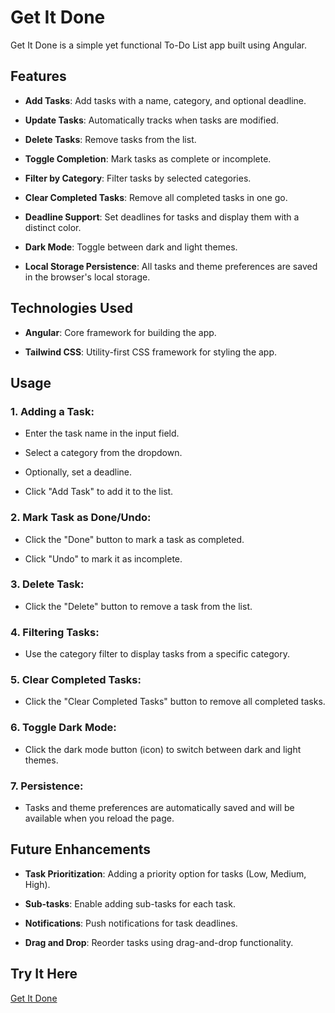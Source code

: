 # Get It Done
Get It Done is a simple yet functional To-Do List app built using Angular.

## Features
- **Add Tasks**: Add tasks with a name, category, and optional deadline.

- **Update Tasks**: Automatically tracks when tasks are modified.

- **Delete Tasks**: Remove tasks from the list.

- **Toggle Completion**: Mark tasks as complete or incomplete.

- **Filter by Category**: Filter tasks by selected categories.

- **Clear Completed Tasks**: Remove all completed tasks in one go.

- **Deadline Support**: Set deadlines for tasks and display them with a distinct color.

- **Dark Mode**: Toggle between dark and light themes.

- **Local Storage Persistence**: All tasks and theme preferences are saved in the browser's local storage.

## Technologies Used
- **Angular**: Core framework for building the app.

- **Tailwind CSS**: Utility-first CSS framework for styling the app.

## Usage
### 1. Adding a Task:

- Enter the task name in the input field.

- Select a category from the dropdown.

- Optionally, set a deadline.

- Click "Add Task" to add it to the list.

### 2. Mark Task as Done/Undo:

- Click the "Done" button to mark a task as completed.

- Click "Undo" to mark it as incomplete.

### 3. Delete Task:

- Click the "Delete" button to remove a task from the list.

### 4. Filtering Tasks:

- Use the category filter to display tasks from a specific category.

### 5. Clear Completed Tasks:

- Click the "Clear Completed Tasks" button to remove all completed tasks.

### 6. Toggle Dark Mode:

- Click the dark mode button (icon) to switch between dark and light themes.

### 7. Persistence:

- Tasks and theme preferences are automatically saved and will be available when you reload the page.


## Future Enhancements
- **Task Prioritization**: Adding a priority option for tasks (Low, Medium, High).

- **Sub-tasks**: Enable adding sub-tasks for each task.

- **Notifications**: Push notifications for task deadlines.

- **Drag and Drop**: Reorder tasks using drag-and-drop functionality.

## Try It Here

[Get It Done](http://getitdonetodo.netlify.app/)